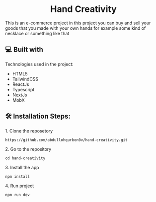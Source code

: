 <h1 align="center" id="title">Hand Creativity</h1>

<p id="description">This is an e-commerce project in this project you can buy and sell your goods that you made with your own hands for example some kind of necklace or something like that</p>


<h2>💻 Built with</h2>

Technologies used in the project:

*   HTML5
*   TailwindCSS
*   ReactJs
*   Typescript
*   NextJs
*   MobX



<h2>🛠️ Installation Steps:</h2>

<p>1. Clone the reposetory</p>

```
https://github.com/abdullohqurbon0v/hand-creativity.git
```

<p>2. Go to the repository</p>

```
cd hand-creativity
```

<p>3. Install the app</p>

```
npm install
```

<p>4. Run project</p>

```
npm run dev
```
